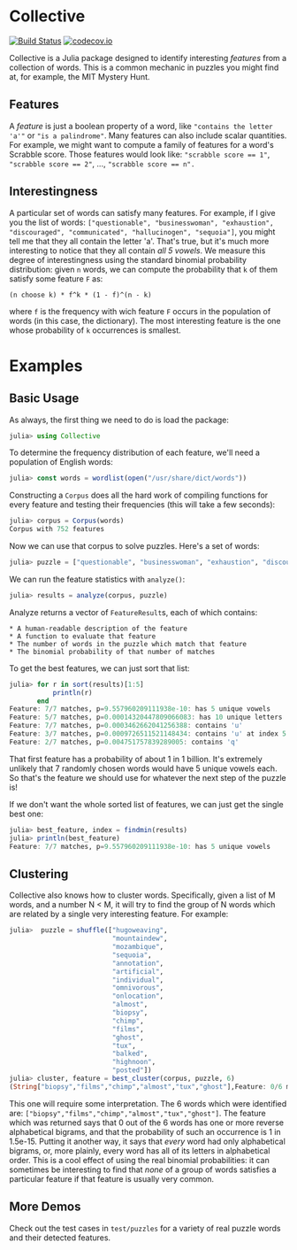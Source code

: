 # Collective

[![Build Status](https://travis-ci.org/rdeits/Collective.jl.svg?branch=master)](https://travis-ci.org/rdeits/Collective.jl)
[![codecov.io](http://codecov.io/github/rdeits/Collective.jl/coverage.svg?branch=master)](http://codecov.io/github/rdeits/Collective.jl?branch=master)

Collective is a Julia package designed to identify interesting *features* from a collection of words. This is a common mechanic in puzzles you might find at, for example, the MIT Mystery Hunt. 

## Features

A *feature* is just a boolean property of a word, like `"contains the letter 'a'"` or `"is a palindrome"`. Many features can also include scalar quantities. For example, we might want to compute a family of features for a word's Scrabble score. Those features would look like: `"scrabble score == 1"`, `"scrabble score == 2"`, ..., `"scrabble score == n".` 

## Interestingness

A particular set of words can satisfy many features. For example, if I give you the list of words: `["questionable", "businesswoman", "exhaustion", "discouraged", "communicated", "hallucinogen", "sequoia"]`, you might tell me that they all contain the letter 'a'. That's true, but it's much more interesting to notice that they all contain *all 5 vowels*. We measure this degree of interestingness using the standard binomial probability distribution: given `n` words, we can compute the probability that `k` of them satisfy some feature `F` as:

	(n choose k) * f^k * (1 - f)^(n - k)

where `f` is the frequency with wich feature `F` occurs in the population of words (in this case, the dictionary). The most interesting feature is the one whose probability of `k` occurrences is smallest. 

# Examples

## Basic Usage

As always, the first thing we need to do is load the package:

```julia
julia> using Collective
```

To determine the frequency distribution of each feature, we'll need a population of English words:

```julia
julia> const words = wordlist(open("/usr/share/dict/words"))
```

Constructing a `Corpus` does all the hard work of compiling functions for every feature and testing their frequencies (this will take a few seconds):

```julia
julia> corpus = Corpus(words)
Corpus with 752 features
```

Now we can use that corpus to solve puzzles. Here's a set of words:

```julia
julia> puzzle = ["questionable", "businesswoman", "exhaustion", "discouraged", "communicated", "hallucinogen", "sequoia"]
```

We can run the feature statistics with `analyze()`:

```julia
julia> results = analyze(corpus, puzzle)
```

Analyze returns a vector of `FeatureResult`s, each of which contains:

	* A human-readable description of the feature
	* A function to evaluate that feature
	* The number of words in the puzzle which match that feature
	* The binomial probability of that number of matches

To get the best features, we can just sort that list:

```julia
julia> for r in sort(results)[1:5]
           println(r)
       end
Feature: 7/7 matches, p=9.557960209111938e-10: has 5 unique vowels
Feature: 5/7 matches, p=0.00014320447809066083: has 10 unique letters
Feature: 7/7 matches, p=0.0003462662041256388: contains 'u'
Feature: 3/7 matches, p=0.0009726511521148434: contains 'u' at index 5
Feature: 2/7 matches, p=0.004751757839289005: contains 'q'
```

That first feature has a probability of about 1 in 1 billion. It's extremely unlikely that 7 randomly chosen words would have 5 unique vowels each. So that's the feature we should use for whatever the next step of the puzzle is! 

If we don't want the whole sorted list of features, we can just get the single best one:

```julia
julia> best_feature, index = findmin(results)
julia> println(best_feature)
Feature: 7/7 matches, p=9.557960209111938e-10: has 5 unique vowels
```

## Clustering

Collective also knows how to cluster words. Specifically, given a list of M words, and a number N < M, it will try to find the group of N words which are related by a single very interesting feature. For example:

```julia
julia>  puzzle = shuffle(["hugoweaving",
                          "mountaindew",
                          "mozambique",
                          "sequoia",
                          "annotation",
                          "artificial",
                          "individual",
                          "omnivorous",
                          "onlocation",
                          "almost",
                          "biopsy",
                          "chimp",
                          "films",
                          "ghost",
                          "tux",
                          "balked",
                          "highnoon",
                          "posted"])
julia> cluster, feature = best_cluster(corpus, puzzle, 6)
(String["biopsy","films","chimp","almost","tux","ghost"],Feature: 0/6 matches, p=1.5216925912448385e-15: has at least 1 reverse alphabetical bigrams)
```

This one will require some interpretation. The 6 words which were identified are: `["biopsy","films","chimp","almost","tux","ghost"]`. The feature which was returned says that 0 out of the 6 words has one or more reverse alphabetical bigrams, and that the probability of such an occurrence is 1 in 1.5e-15. Putting it another way, it says that *every* word had only alphabetical bigrams, or, more plainly, every word has all of its letters in alphabetical order. This is a cool effect of using the real binomial probabilities: it can sometimes be interesting to find that *none* of a group of words satisfies a particular feature if that feature is usually very common. 

## More Demos

Check out the test cases in `test/puzzles` for a variety of real puzzle words and their detected features. 

